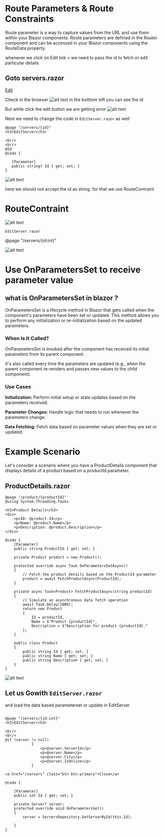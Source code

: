  # Route Parameters & Route Constraints
 Route parameter is a way to capture values from the URL 
 and use them within your Blazor components. 
 Route parameters are defined in the Router component and 
 can be accessed in your Blazor components using the RouteData property.

 whenever we click on Edit link > we need to pass the id to fetch or edit 
 particular details

 ## Goto servers.razor
 <a href="/servers/@server.ServerId" class="btn btn-link">Edit</a>

 Check in the browser
 ![alt text](image-317.png)
 in the botttom left you can see the id

 But while click the edit button we are getting error
 ![alt text](image-318.png)

 Next we need to change the code in `EditServer.razor` as well
 ```razor
 @page "/servers/{id}"
<h3>EditServer</h3>

<br/>
<br/>
@Id
@code {

    [Parameter]
    public string? Id { get; set; }
}
 ```

 ![alt text](image-319.png)

 here we should not accept the id as string .for that we use RouteContraint

 # RouteContraint
 ![alt text](image-320.png)

 `EditServer.razor` 

@page "/servers/{id:int}"

 ![alt text](image-321.png)

 # Use OnParametersSet to receive parameter value
 ## what is OnParametersSet in blazor ?

 OnParametersSet is a lifecycle method in Blazor that gets called 
 when the component's parameters have been set or updated.
  This method allows you to perform any initialization or 
  re-initialization based on the updated parameters.

  ### When Is It Called?
  OnParametersSet is invoked after the component has received its initial parameters from its parent component.

It's also called every time the parameters are updated (e.g., when the parent component re-renders and passes new values to the child component).


### Use Cases
**Initialization:** Perform initial setup or state updates based on the parameters received.

**Parameter Changes:** Handle logic that needs to run whenever the parameters change.

**Data Fetching:** Fetch data based on parameter values when they are set or updated.

# Example Scenario

Let's consider a scenario where you have a ProductDetails component that displays details of a product based on a productId parameter.

##  ProductDetails.razor
```razor
@page "/product/{productId}"
@using System.Threading.Tasks

<h3>Product Details</h3>
<div>
    <p>ID: @product.Id</p>
    <p>Name: @product.Name</p>
    <p>Description: @product.Description</p>
</div>

@code {
    [Parameter]
    public string ProductId { get; set; }

    private Product product = new Product();

    protected override async Task OnParametersSetAsync()
    {
        // Fetch the product details based on the ProductId parameter
        product = await FetchProductAsync(ProductId);
    }

    private async Task<Product> FetchProductAsync(string productId)
    {
        // Simulate an asynchronous data fetch operation
        await Task.Delay(1000);
        return new Product
        {
            Id = productId,
            Name = $"Product {productId}",
            Description = $"Description for product {productId}."
        };
    }

    public class Product
    {
        public string Id { get; set; }
        public string Name { get; set; }
        public string Description { get; set; }
    }
}

```
![alt text](image-322.png)

## Let us Gowith `EditServer.razor` 
and load the data based parameterset or update in EditServer
```razor

@page "/servers/{id:int}"
<h3>EditServer</h3>

<br/>
<br/>
@if (server != null)
            {
                <p>@server.ServerId</p>
                <p>@server.Name</p>
                <p>@server.City</p>
                <p>@server.IsOnline</p>
            }

<a href="/servers" class="btn btn-primary">Close</a>

@code {

    [Parameter]
    public int Id { get; set; }

    private Server? server;
    protected override void OnParametersSet()
    {
        server = ServersRepository.GetServerById(this.Id);

    }
}
```